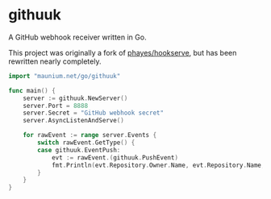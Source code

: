 # githuuk
A GitHub webhook receiver written in Go.

This project was originally a fork of [phayes/hookserve](https://github.com/phayes/hookserve), but has been rewritten nearly completely.

```go
import "maunium.net/go/githuuk"

func main() {
	server := githuuk.NewServer()
	server.Port = 8888
	server.Secret = "GitHub webhook secret"
	server.AsyncListenAndServe()

	for rawEvent := range server.Events {
		switch rawEvent.GetType() {
		case githuuk.EventPush:
			evt := rawEvent.(githuuk.PushEvent)
			fmt.Println(evt.Repository.Owner.Name, evt.Repository.Name, evt.Ref.Name(), evt.HeadCommit.ID)
		}
	}
}
```
